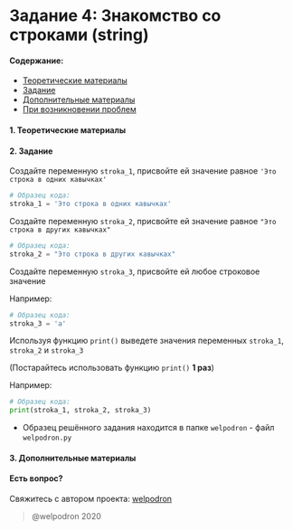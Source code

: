 # Задание 4: Знакомство со строками (string)

#### Содержание:

+ [Теоретические материалы](#)
+ [Задание](#)
+ [Дополнительные материалы](#)
+ [При возникновении проблем](#Issues)

#### <a name=""></a> 1. Теоретические материалы



#### <a name=""></a> 2. Задание

Создайте переменную `stroka_1`, присвойте ей значение равное `'Это строка в одних кавычках'`

```python
# Образец кода: 
stroka_1 = 'Это строка в одних кавычках'
```

Создайте переменную `stroka_2`, присвойте ей значение равное `"Это строка в других кавычках"`

```python
# Образец кода: 
stroka_2 = "Это строка в других кавычках"
```

Создайте переменную `stroka_3`, присвойте ей любое строковое значение 

Например:

```python
# Образец кода: 
stroka_3 = 'а'
```

Используя функцию `print()` выведете значения переменных `stroka_1`, `stroka_2` и `stroka_3`

(Постарайтесь использовать функцию `print()` **1 раз**)

Например: 

```python
# Образец кода: 
print(stroka_1, stroka_2, stroka_3)
```

* Образец решённого задания находится в папке `welpodron` - файл `welpodron.py`

#### <a name=""></a> 3. Дополнительные материалы



#### <a name="Issues"></a> Есть вопрос?

Свяжитесь с автором проекта: [welpodron](https://vk.com/welpodron)

> @welpodron 2020